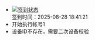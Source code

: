 - [![签到状态](https://github.com/womade/Cloud189-Actions/actions/workflows/main.yml/badge.svg?branch=main)](https://github.com/womade/Cloud189-Actions/actions/workflows/main.yml) <br> 签到时间：2025-08-28 18:41:21
- 开始执行帐号1
- 设备ID不存在，需要二次设备校验
